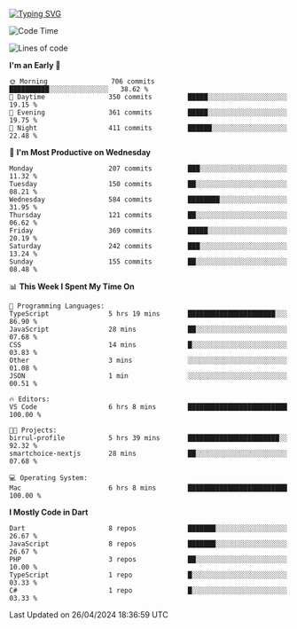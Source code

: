 
<a href="https://git.io/typing-svg"><img src="https://readme-typing-svg.demolab.com?font=Source+Code+Pro&pause=1000&random=false&width=435&lines=Hey+%F0%9F%A5%B6+iam+Yaskraz" alt="Typing SVG" /></a>
<!--START_SECTION:waka-->
![Code Time](http://img.shields.io/badge/Code%20Time-234%20hrs%2020%20mins-blue)

![Lines of code](https://img.shields.io/badge/From%20Hello%20World%20I%27ve%20Written-679.5%20thousand%20lines%20of%20code-blue)

**I'm an Early 🐤** 

```text
🌞 Morning                706 commits         ██████████░░░░░░░░░░░░░░░   38.62 % 
🌆 Daytime                350 commits         █████░░░░░░░░░░░░░░░░░░░░   19.15 % 
🌃 Evening                361 commits         █████░░░░░░░░░░░░░░░░░░░░   19.75 % 
🌙 Night                  411 commits         ██████░░░░░░░░░░░░░░░░░░░   22.48 % 
```
📅 **I'm Most Productive on Wednesday** 

```text
Monday                   207 commits         ███░░░░░░░░░░░░░░░░░░░░░░   11.32 % 
Tuesday                  150 commits         ██░░░░░░░░░░░░░░░░░░░░░░░   08.21 % 
Wednesday                584 commits         ████████░░░░░░░░░░░░░░░░░   31.95 % 
Thursday                 121 commits         ██░░░░░░░░░░░░░░░░░░░░░░░   06.62 % 
Friday                   369 commits         █████░░░░░░░░░░░░░░░░░░░░   20.19 % 
Saturday                 242 commits         ███░░░░░░░░░░░░░░░░░░░░░░   13.24 % 
Sunday                   155 commits         ██░░░░░░░░░░░░░░░░░░░░░░░   08.48 % 
```


📊 **This Week I Spent My Time On** 

```text
💬 Programming Languages: 
TypeScript               5 hrs 19 mins       ██████████████████████░░░   86.90 % 
JavaScript               28 mins             ██░░░░░░░░░░░░░░░░░░░░░░░   07.68 % 
CSS                      14 mins             █░░░░░░░░░░░░░░░░░░░░░░░░   03.83 % 
Other                    3 mins              ░░░░░░░░░░░░░░░░░░░░░░░░░   01.08 % 
JSON                     1 min               ░░░░░░░░░░░░░░░░░░░░░░░░░   00.51 % 

🔥 Editors: 
VS Code                  6 hrs 8 mins        █████████████████████████   100.00 % 

🐱‍💻 Projects: 
birrul-profile           5 hrs 39 mins       ███████████████████████░░   92.32 % 
smartchoice-nextjs       28 mins             ██░░░░░░░░░░░░░░░░░░░░░░░   07.68 % 

💻 Operating System: 
Mac                      6 hrs 8 mins        █████████████████████████   100.00 % 
```

**I Mostly Code in Dart** 

```text
Dart                     8 repos             ███████░░░░░░░░░░░░░░░░░░   26.67 % 
JavaScript               8 repos             ███████░░░░░░░░░░░░░░░░░░   26.67 % 
PHP                      3 repos             ██░░░░░░░░░░░░░░░░░░░░░░░   10.00 % 
TypeScript               1 repo              █░░░░░░░░░░░░░░░░░░░░░░░░   03.33 % 
C#                       1 repo              █░░░░░░░░░░░░░░░░░░░░░░░░   03.33 % 
```




 Last Updated on 26/04/2024 18:36:59 UTC
<!--END_SECTION:waka-->
